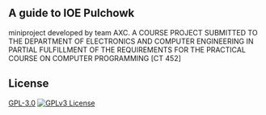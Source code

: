## A guide to IOE Pulchowk

miniproject developed by team AXC.
A COURSE PROJECT SUBMITTED TO THE DEPARTMENT OF ELECTRONICS AND
COMPUTER ENGINEERING IN PARTIAL FULFILLMENT OF THE REQUIREMENTS
FOR THE PRACTICAL COURSE ON COMPUTER PROGRAMMING [CT 452]


## License

[GPL-3.0](https://github.com/shubham-per/Map-mini-project/blob/main/LICENSE)
[![GPLv3 License](https://img.shields.io/badge/License-GPL%20v3-yellow.svg)](https://opensource.org/licenses/)

